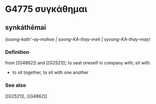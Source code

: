 # G4775 συγκάθημαι

## synkáthēmai

_(soong-kath'-ay-mahee | soong-KA-thay-meh | syoong-KA-thay-may)_

### Definition

from [[G4862]] and [[G2521]]; to seat oneself in company with; sit with.

- to sit together, to sit with one another

### See also

[[G2521]], [[G4862]]

